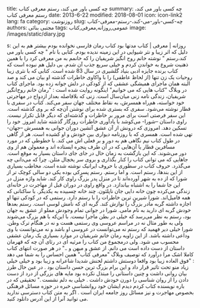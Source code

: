 title: چه کسی باور می کند، رستم  معرفی کتاب
summary: چه کسی باور می کند، رستم  معرفی کتاب
date: 2013-6-22
modified: 2018-08-01
icon:  icon-link2
lang: fa
category: روزنوشت
slug: چه-کسی-باور-می-کند،-رستم-معرفی-کتاب
authors: مجتبی بنائی
tags: عمومی,روزانه,معرفی,کتاب
image: /images/static/diary.jpg

s: روزانه | معرفی | کتاب مدتها بود کتاب رمان فارسی نخوانده بودم بیشتر هم به این دلیل که اثر زیبا و نثر شیوایی در این زمینه ندیده بودم.  کتابی با نام " چه کسی باور می کند،رستم " نوشته خانم روح انگیز شریفیان را که خانمم به من معرفی کرد را با همین ذهنیت شروع به خواندن کردم و خیلی سریع جذب آن شدم. بی دلیل هم نبوده است که کتاب برنده جایزه ادبی بنیاد گلشیری در سال 83 شده است.  کتابی که با نثری زیبا  روحیات یک زن تنها (از لحاظ عاطفی) را با واکاوی خاطرات گذشته او بیان می  کند و صد البته همان ماجرای همیشگی عشقی که از کودکی در دلش جوانه زده بود.  ماجرای کتاب در وبلاگ "کتاب هایی که می خوانیم"  اینگونه روایت شده است :  "رمان خانم روح‌انگیز شریفیان، زندگی نامه زنی میان‌سال است. زنی که بلافاصله بعداز ازدواج در مهاجرتی خود خواسته، هم‌راه همسرش، به نقاط مختلف جهان سفر می‌کند. کتاب در سفری با قطار نوشته می‌شود. سفری که بستری شده برای نوشتن آن‌چه که بر وی گذشته است. این سفر فرصتی است برای مرور بر خاطرات و گذشته‌ای که دیگر قابل تکرار نیست.  راوی داستان –شورا- می‌کوشد با یادآوری خاطرات روزگار گذشته شاید امروز ِ خود را تسکین دهد. امروزی که درونش از آن عشق آتشین دوران جوانی به همسرش –جهان- تهی شده است. همسری که با روزنامه دیواری بین خودش و او کشیده است.  هر از گاهی در طول کتاب نیم نگاهی هم به دور و بر فعلی اش می کند. با خطوطی که در مورد مسافرین قطار یا آن‌هایی که در آن طرف پنجره ایستاده اند و معمولن هم از وی دور می‌شوند. که این بازگشت به زمان حال در جای جای داستان بسیار به موقع است. جاهایی که می توانی کتاب را کنار بگذاری و بروی سر یخچال مثلن. چرا که می‌دانی چه می‌گذرد.  حروف کتاب در سطوری با حروف ایرانیک نوشته شده است. مخاطب بسیاری از این بندها، رستم است. و اما رستم.  رستم پسرکی بوده یکی دو سالی کوچک تر از شورا که از ده به شهر آورده‌اند تا در منزل پدر بزرگ راوی کار کند. شاید واژه منزل در این جا شما را به اشتباه بیاندازد. در واقع راوی در دوران قبل از مهاجرت در خانه‌ای زندگی می‌کرده چون خانه دایی جان ناپلئون. چند خانه چسبیده به یکدیگر. با ساکنانی که همه فامیل‌اند.  شورا شیرین ترین خاطرات را با رستم دارد. رستمی که در کودکی تنها او اجازه داشته گربه مادر بزرگ را نوازش کند. گربه ای که نامش لوسی است. رستم بعدها خودش گربه ای دارید به نام مامی. شورا در جوانی تمام وجودش مملو از عشق به جهان بود، رستم به نظر می‌رسد که خیلی در بطن ماجرا نیست. با این‌که با هم بزرگ می‌شوند ولی به طور مثال نه در مراسم عروسی وی رستمی هست و نه در هنگام ترک وطن. شورا خیلی دیر فهمید که رستم نه می‌توانست در عروسی او باشد و نه می‌توانست با وی وداعی داشته باشد.  از این زاویه رمان خانم شریفیان در موارد بسیاری یک رمان عشقی محسوب می شود. ولی درمجموع من کتاب را مرثیه ای در رثای آن چه که قهرمان داستان از دست داده است می دانم. از عشق و میهن و .."    در هر صورت انتهای کتاب کاملا اشک مرا درآورد که توصیف وبلاگ "معرفی کتاب" همین احساس را به شما می دهد :  "فوق العاده زیبا بود واقعا دوستش داشتم لحنش شدیدا شاعرانه و زیبا بود و خیلی خیلی زیاد منو تحت تاثیر قرار داد و این برام بزرگ ترین حسن داستان بود . در عین حال طرز بیان روانی داشت و چنین داستانی را مبتذل نکرده بود مایه های بزرگی از درد از دست دادن را از روان شناسی را دورن خودش داشت . خیلی به دلم نشست ."    تحقیقی که در باره نویسنده کتاب کردم دیدم ایشان خود روانشناسی خبره در حوزه مسائل فرهنگی بخصوص مهاجرت و نیز مسائل روز جامعه ایران است .  اگر به متن کتاب دسترسی ندارید می توانید آنرا از این آدرس دانلود کنید.